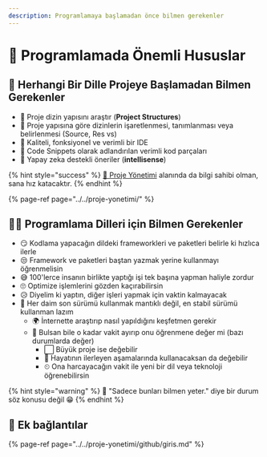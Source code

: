 ```yaml
---
description: Programlamaya başlamadan önce bilmen gerekenler
---
```


# 🌟 Programlamada Önemli Hususlar

## 🔰 Herhangi Bir Dille Projeye Başlamadan Bilmen Gerekenler

* 🧱 Proje dizin yapısını araştır \(**Project Structures**\)
* 🚩 Proje yapısına göre dizinlerin işaretlenmesi, tanımlanması veya belirlenmesi \(Source, Res vs\)
* 💪 Kaliteli, fonksiyonel ve verimli bir IDE
* 📜 Code Snippets olarak adlandırılan verimli kod parçaları
* 🥰 Yapay zeka destekli öneriler \(**intellisense**\)

{% hint style="success" %}
‍[🏰 Proje Yönetimi](../../proje-yonetimi/) alanında da bilgi sahibi olman, sana hız katacaktır.
{% endhint %}

{% page-ref page="../../proje-yonetimi/" %}

## 👨‍💻 Programlama Dilleri için Bilmen Gerekenler

* 😏  Kodlama yapacağın dildeki frameworkleri ve paketleri belirle ki hızlıca ilerle
*  😒 Framework ve paketleri baştan yazmak yerine kullanmayı öğrenmelisin
  * 😅 100'lerce insanın birlikte yaptığı işi tek başına yapman haliyle zordur
  * 🙄 Optimize işlemlerini gözden kaçırabilirsin
  * 😥 Diyelim ki yaptın, diğer işleri yapmak için vaktin kalmayacak
* 🚧 Her daim son sürümü kullanmak mantıklı değil, en stabil sürümü kullanman lazım
  * 🌍 İnternette araştırıp nasıl yapıldığını keşfetmen gerekir
  * 🤔 Bulsan bile o kadar vakit ayırıp onu öğrenmene değer mi \(bazı durumlarda değer\)
    * ⬜ Büyük proje ise değebilir
    * 👣 Hayatının ilerleyen aşamalarında kullanacaksan da değebilir
    * ⏲ Ona harcayacağın vakit ile yeni bir dil veya teknoloji öğrenebilirsin

{% hint style="warning" %}
📢 "Sadece bunları bilmen yeter." diye bir durum söz konusu değil 😁
{% endhint %}

## 🔗 Ek bağlantılar

{% page-ref page="../../proje-yonetimi/github/giris.md" %}



